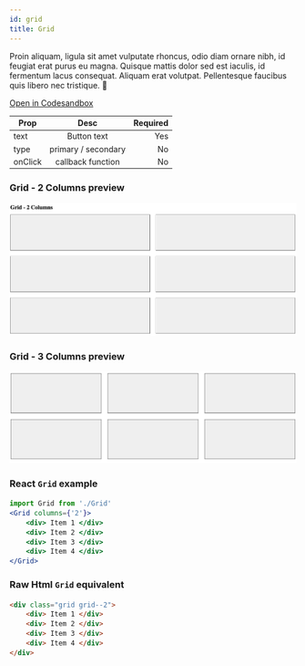 ```yaml
---
id: grid
title: Grid
---
```


Proin aliquam, ligula sit amet vulputate rhoncus, odio diam ornare nibh, id feugiat erat purus eu magna. Quisque mattis dolor sed est iaculis, id fermentum lacus consequat. Aliquam erat volutpat. Pellentesque faucibus quis libero nec tristique. 🤖

[Open in Codesandbox](https://codesandbox.io/s/github/DanielJohnsson87/raket-factory/tree/master/packages/grid)


| Prop          | Desc                      | Required  |
| ------------- |:-------------:            | -----:|
| text          | Button text               | Yes    |
| type          | primary / secondary       | No     |
| onClick       | callback function         | No     |

### Grid - 2 Columns preview

![Alt text](https://github.com/DanielJohnsson87/raket-factory/blob/master/packages/grid/public/grid-2.png?raw=true "Optional Title")


### Grid - 3 Columns preview

![Alt text](https://github.com/DanielJohnsson87/raket-factory/blob/master/packages/grid/public/grid-3.png?raw=true "Optional Title")

### React `Grid` example

```jsx
import Grid from './Grid'
<Grid columns={'2'}>
    <div> Item 1 </div>
    <div> Item 2 </div>
    <div> Item 3 </div>
    <div> Item 4 </div>
</Grid>
```

### Raw Html `Grid` equivalent

```html
<div class="grid grid--2">
    <div> Item 1 </div>
    <div> Item 2 </div>
    <div> Item 3 </div>
    <div> Item 4 </div>
</div>
```
